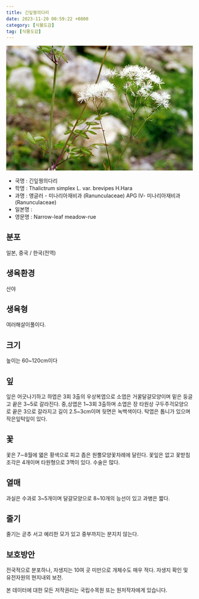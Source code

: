 ```yaml
---
title: 긴잎꿩의다리
date: 2023-11-20 00:59:22 +0800
category: [식물도감]
tag: [식물도감]
---
```




![긴잎꿩의다리](/assets/img/fileUpload/plants/basic/Ranunculaceae/Thalictrum/19371/19371_1_th2.jpg)
- 국명 : 긴잎꿩의다리
- 학명 : Thalictrum simplex L. var. brevipes H.Hara
- 과명 : 앵글러 - 미나리아재비과 (Ranunculaceae) APG Ⅳ- 미나리아재비과 (Ranunculaceae)
- 일본명 : 
- 영문명 : Narrow-leaf meadow-rue


## 분포
일본, 중국 / 한국(전역) 
## 생육환경
산야
## 생육형
여러해살이풀이다.
## 크기
높이는 60~120cm이다
## 잎
잎은 어긋나기하고 하엽은 3회 3출의 우상복엽으로 소엽은 거꿀달걀모양이며 밑은 둥글고 끝은 3~5로 갈라진다. 중,상엽은 1~3회 3출하며 소엽은 장 타원상 구두주걱모양으로 끝은 3으로 갈라지고 길이 2.5~3cm이며 뒷면은 녹백색이다. 탁엽은 톱니가 있으며 작은잎턱잎이 있다. 
## 꽃
꽃은 7∼8월에 엷은 황색으로 피고 좁은 원뿔모양꽃차례에 달린다. 꽃잎은 없고 꽃받침조각은 4개이며 타원형으로 3맥이 있다. 수술은 많다.
## 열매
과실은 수과로 3~5개이며 달걀모양으로 8~10개의 능선이 있고 과병은 짧다.
## 줄기
줄기는 곧추 서고 예리한 모가 있고 중부까지는 분지치 않는다.
## 보호방안
전국적으로 분포하나, 자생지는 10여 곳 미만으로 개체수도 매우 적다. 자생지 확인 및 유전자원의 현지내외 보전.






본 데이터에 대한 모든 저작권리는 국립수목원 또는 원저작자에게 있습니다.
